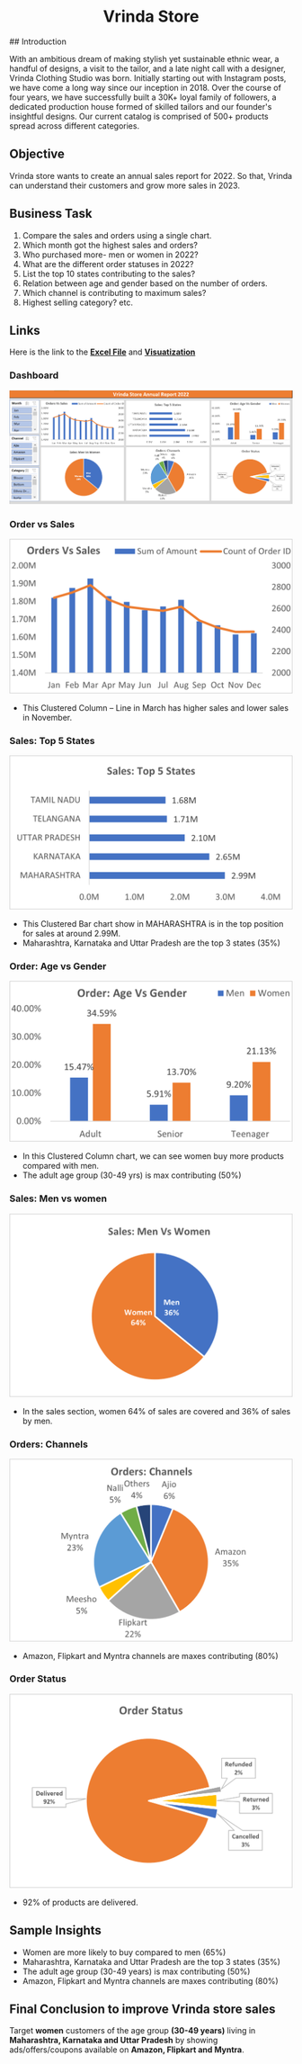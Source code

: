 <h1 align="center">Vrinda Store</h1>
## Introduction 

With an ambitious dream of making stylish yet sustainable ethnic wear, a handful of designs, a visit to the tailor, and a late night call with a designer, Vrinda Clothing Studio was born. Initially starting out with Instagram posts, we have come a long way since our inception in 2018. Over the course of four years, we have successfully built a 30K+ loyal family of followers, a dedicated production house formed of skilled tailors and our founder's insightful designs. Our current catalog is comprised of 500+ products spread across different categories.


## Objective

Vrinda store wants to create an annual sales report for 2022. So that, Vrinda can understand their customers and grow more sales in 2023.

## Business Task 

1.	Compare the sales and orders using a single chart.
2.	Which month got the highest sales and orders?
3.	Who purchased more- men or women in 2022?
4.	What are the different order statuses in 2022?
5.	List the top 10 states contributing to the sales?
6.	Relation between age and gender based on the number of orders.
7.	Which channel is contributing to maximum sales?
8.	Highest selling category? etc.

## Links
Here is the link to the [**Excel File**](https://github.com/rejoice03/Vrinda-Store/blob/main/Vrinda%20Store%20Data%20Analysis.xlsx) and [**Visuatization**](https://github.com/rejoice03/Vrinda-Store/tree/main/Visualization)





### Dashboard

![App Screenshot](https://github.com/rejoice03/Vrinda-Store/blob/main/Visualization/Dashboard.png?raw=true)

### Order vs Sales


![App Screenshot](https://github.com/rejoice03/Vrinda-Store/blob/main/Visualization/Orders%20vs%20Sales.png?raw=true)
- This Clustered Column – Line in March has higher sales and lower sales in November.

### Sales: Top 5 States
 
![App Screenshot](https://github.com/rejoice03/Vrinda-Store/blob/main/Visualization/Sales%20Top%205%20States.png?raw=true)
- This Clustered Bar chart show in MAHARASHTRA is in the top position for sales at around 2.99M.
- Maharashtra, Karnataka and Uttar Pradesh are the top 3 states (35%)

### Order: Age vs Gender

![App Screenshot](https://github.com/rejoice03/Vrinda-Store/blob/main/Visualization/Order%20Age%20vs%20Gender.png?raw=true)
- In this Clustered Column chart, we can see women buy more products compared with men. 
- The adult age group (30-49 yrs) is max contributing (50%) 

### Sales: Men vs women

![App Screenshot](https://github.com/rejoice03/Vrinda-Store/blob/main/Visualization/Sales%20Men%20vs%20Women.png?raw=true)
- In the sales section, women 64% of sales are covered and 36% of sales by men.

### Orders: Channels

![App Screenshot](https://github.com/rejoice03/Vrinda-Store/blob/main/Visualization/Orders%20Channels.png?raw=true)
- Amazon, Flipkart and Myntra channels are maxes contributing (80%)

### Order Status

![App Screenshot](https://github.com/rejoice03/Vrinda-Store/blob/main/Visualization/Order%20Status.png?raw=true)
- 92% of products are delivered.
## Sample Insights

- Women are more likely to buy compared to men (65%)
- Maharashtra, Karnataka and Uttar Pradesh are the top 3 states (35%)
- The adult age group (30-49 years) is max contributing (50%)
- Amazon, Flipkart and Myntra channels are maxes contributing (80%)

## Final Conclusion to improve Vrinda store sales
Target **women** customers of the age group **(30-49 years)** living in **Maharashtra, Karnataka and Uttar Pradesh** by showing ads/offers/coupons available on **Amazon, Flipkart and Myntra**.



